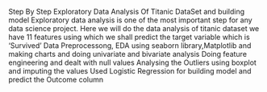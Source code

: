 Step By Step Exploratory Data Analysis Of Titanic DataSet and building model
Exploratory data analysis is one of the most important step for any data science project. Here we will do the data analysis of titanic dataset
we have 11 features using which we shall predict the target variable which is ‘Survived’
Data Preprocessong, EDA using seaborn library,Matplotlib and making charts and doing univariate and bivariate analysis
Doing feature engineering and dealt with null values
Analysing the Outliers using boxplot and imputing the values
Used Logistic Regression for building model and predict the Outcome column
